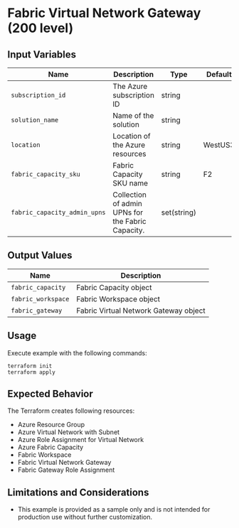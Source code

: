 # Fabric Virtual Network Gateway (200 level)

## Input Variables

| Name                         | Description                                       | Type        | Default | Required |
|------------------------------|---------------------------------------------------|-------------|---------|:--------:|
| `subscription_id`            | The Azure subscription ID                         | string      |         |   true   |
| `solution_name`              | Name of the solution                              | string      |         |   true   |
| `location`                   | Location of the Azure resources                   | string      | WestUS3 |  false   |
| `fabric_capacity_sku`        | Fabric Capacity SKU name                          | string      | F2      |  false   |
| `fabric_capacity_admin_upns` | Collection of admin UPNs for the Fabric Capacity. | set(string) |         |  false   |

## Output Values

| Name               | Description                           |
|--------------------|---------------------------------------|
| `fabric_capacity`  | Fabric Capacity object                |
| `fabric_workspace` | Fabric Workspace object               |
| `fabric_gateway`   | Fabric Virtual Network Gateway object |

## Usage

Execute example with the following commands:

```shell
terraform init
terraform apply
```

## Expected Behavior

The Terraform creates following resources:

- Azure Resource Group
- Azure Virtual Network with Subnet
- Azure Role Assignment for Virtual Network
- Azure Fabric Capacity
- Fabric Workspace
- Fabric Virtual Network Gateway
- Fabric Gateway Role Assignment

## Limitations and Considerations

- This example is provided as a sample only and is not intended for production use without further customization.
